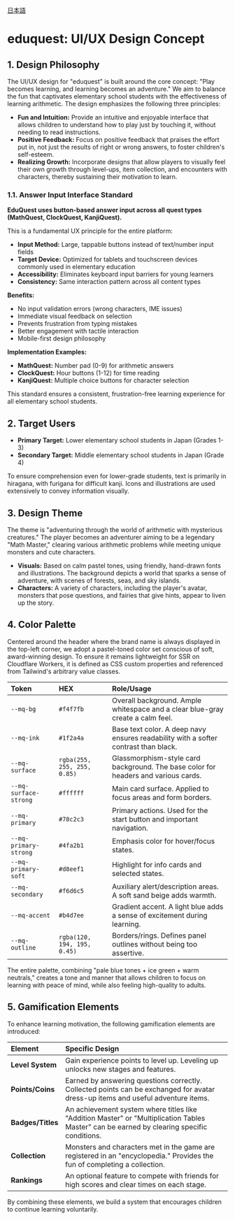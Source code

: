 [日本語](/docs/ux-design-concept.ja.md)

# eduquest: UI/UX Design Concept

## 1. Design Philosophy

The UI/UX design for "eduquest" is built around the core concept: "Play becomes learning, and learning becomes an adventure." We aim to balance the fun that captivates elementary school students with the effectiveness of learning arithmetic. The design emphasizes the following three principles:

- **Fun and Intuition:** Provide an intuitive and enjoyable interface that allows children to understand how to play just by touching it, without needing to read instructions.
- **Positive Feedback:** Focus on positive feedback that praises the effort put in, not just the results of right or wrong answers, to foster children's self-esteem.
- **Realizing Growth:** Incorporate designs that allow players to visually feel their own growth through level-ups, item collection, and encounters with characters, thereby sustaining their motivation to learn.

### 1.1. Answer Input Interface Standard

**EduQuest uses button-based answer input across all quest types (MathQuest, ClockQuest, KanjiQuest).**

This is a fundamental UX principle for the entire platform:

- **Input Method:** Large, tappable buttons instead of text/number input fields
- **Target Device:** Optimized for tablets and touchscreen devices commonly used in elementary education
- **Accessibility:** Eliminates keyboard input barriers for young learners
- **Consistency:** Same interaction pattern across all content types

**Benefits:**

- No input validation errors (wrong characters, IME issues)
- Immediate visual feedback on selection
- Prevents frustration from typing mistakes
- Better engagement with tactile interaction
- Mobile-first design philosophy

**Implementation Examples:**

- **MathQuest:** Number pad (0-9) for arithmetic answers
- **ClockQuest:** Hour buttons (1-12) for time reading
- **KanjiQuest:** Multiple choice buttons for character selection

This standard ensures a consistent, frustration-free learning experience for all elementary school students.

## 2. Target Users

- **Primary Target:** Lower elementary school students in Japan (Grades 1-3)
- **Secondary Target:** Middle elementary school students in Japan (Grade 4)

To ensure comprehension even for lower-grade students, text is primarily in hiragana, with furigana for difficult kanji. Icons and illustrations are used extensively to convey information visually.

## 3. Design Theme

The theme is "adventuring through the world of arithmetic with mysterious creatures." The player becomes an adventurer aiming to be a legendary "Math Master," clearing various arithmetic problems while meeting unique monsters and cute characters.

- **Visuals:** Based on calm pastel tones, using friendly, hand-drawn fonts and illustrations. The background depicts a world that sparks a sense of adventure, with scenes of forests, seas, and sky islands.
- **Characters:** A variety of characters, including the player's avatar, monsters that pose questions, and fairies that give hints, appear to liven up the story.

## 4. Color Palette

Centered around the header where the brand name is always displayed in the top-left corner, we adopt a pastel-toned color set conscious of soft, award-winning design. To ensure it remains lightweight for SSR on Cloudflare Workers, it is defined as CSS custom properties and referenced from Tailwind's arbitrary value classes.

| Token                 | HEX                         | Role/Usage                                                                          |
| :-------------------- | :-------------------------- | :---------------------------------------------------------------------------------- |
| `--mq-bg`             | `#f4f7fb`                   | Overall background. Ample whitespace and a clear blue-gray create a calm feel.      |
| `--mq-ink`            | `#1f2a4a`                   | Base text color. A deep navy ensures readability with a softer contrast than black. |
| `--mq-surface`        | `rgba(255, 255, 255, 0.85)` | Glassmorphism-style card background. The base color for headers and various cards.  |
| `--mq-surface-strong` | `#ffffff`                   | Main card surface. Applied to focus areas and form borders.                         |
| `--mq-primary`        | `#78c2c3`                   | Primary actions. Used for the start button and important navigation.                |
| `--mq-primary-strong` | `#4fa2b1`                   | Emphasis color for hover/focus states.                                              |
| `--mq-primary-soft`   | `#d8eef1`                   | Highlight for info cards and selected states.                                       |
| `--mq-secondary`      | `#f6d6c5`                   | Auxiliary alert/description areas. A soft sand beige adds warmth.                   |
| `--mq-accent`         | `#b4d7ee`                   | Gradient accent. A light blue adds a sense of excitement during learning.           |
| `--mq-outline`        | `rgba(120, 194, 195, 0.45)` | Borders/rings. Defines panel outlines without being too assertive.                  |

The entire palette, combining "pale blue tones + ice green + warm neutrals," creates a tone and manner that allows children to focus on learning with peace of mind, while also feeling high-quality to adults.

## 5. Gamification Elements

To enhance learning motivation, the following gamification elements are introduced:

| Element           | Specific Design                                                                                                                            |
| :---------------- | :----------------------------------------------------------------------------------------------------------------------------------------- |
| **Level System**  | Gain experience points to level up. Leveling up unlocks new stages and features.                                                           |
| **Points/Coins**  | Earned by answering questions correctly. Collected points can be exchanged for avatar dress-up items and useful adventure items.           |
| **Badges/Titles** | An achievement system where titles like "Addition Master" or "Multiplication Tables Master" can be earned by clearing specific conditions. |
| **Collection**    | Monsters and characters met in the game are registered in an "encyclopedia." Provides the fun of completing a collection.                  |
| **Rankings**      | An optional feature to compete with friends for high scores and clear times on each stage.                                                 |

By combining these elements, we build a system that encourages children to continue learning voluntarily.
